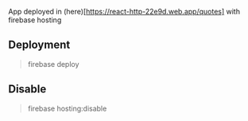 App deployed in (here)[https://react-http-22e9d.web.app/quotes]
with firebase hosting

## Deployment
> firebase deploy

## Disable
> firebase hosting:disable
